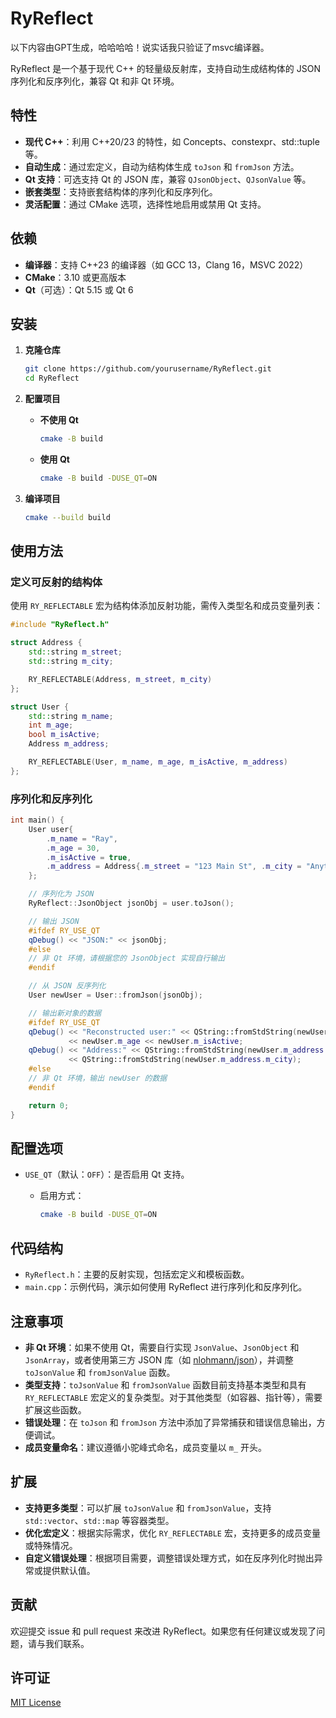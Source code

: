 ﻿# RyReflect
以下内容由GPT生成，哈哈哈哈！说实话我只验证了msvc编译器。


RyReflect 是一个基于现代 C++ 的轻量级反射库，支持自动生成结构体的 JSON 序列化和反序列化，兼容 Qt 和非 Qt 环境。

## 特性

- **现代 C++**：利用 C++20/23 的特性，如 Concepts、constexpr、std::tuple 等。
- **自动生成**：通过宏定义，自动为结构体生成 `toJson` 和 `fromJson` 方法。
- **Qt 支持**：可选支持 Qt 的 JSON 库，兼容 `QJsonObject`、`QJsonValue` 等。
- **嵌套类型**：支持嵌套结构体的序列化和反序列化。
- **灵活配置**：通过 CMake 选项，选择性地启用或禁用 Qt 支持。

## 依赖

- **编译器**：支持 C++23 的编译器（如 GCC 13，Clang 16，MSVC 2022）
- **CMake**：3.10 或更高版本
- **Qt**（可选）：Qt 5.15 或 Qt 6

## 安装

1. **克隆仓库**

   ```bash
   git clone https://github.com/yourusername/RyReflect.git
   cd RyReflect
   ```

2. **配置项目**

   - **不使用 Qt**

     ```bash
     cmake -B build
     ```

   - **使用 Qt**

     ```bash
     cmake -B build -DUSE_QT=ON
     ```

3. **编译项目**

   ```bash
   cmake --build build
   ```

## 使用方法

### 定义可反射的结构体

使用 `RY_REFLECTABLE` 宏为结构体添加反射功能，需传入类型名和成员变量列表：

```cpp
#include "RyReflect.h"

struct Address {
    std::string m_street;
    std::string m_city;

    RY_REFLECTABLE(Address, m_street, m_city)
};

struct User {
    std::string m_name;
    int m_age;
    bool m_isActive;
    Address m_address;

    RY_REFLECTABLE(User, m_name, m_age, m_isActive, m_address)
};
```

### 序列化和反序列化

```cpp
int main() {
    User user{
        .m_name = "Ray",
        .m_age = 30,
        .m_isActive = true,
        .m_address = Address{.m_street = "123 Main St", .m_city = "Anytown"}
    };

    // 序列化为 JSON
    RyReflect::JsonObject jsonObj = user.toJson();

    // 输出 JSON
    #ifdef RY_USE_QT
    qDebug() << "JSON:" << jsonObj;
    #else
    // 非 Qt 环境，请根据您的 JsonObject 实现自行输出
    #endif

    // 从 JSON 反序列化
    User newUser = User::fromJson(jsonObj);

    // 输出新对象的数据
    #ifdef RY_USE_QT
    qDebug() << "Reconstructed user:" << QString::fromStdString(newUser.m_name)
             << newUser.m_age << newUser.m_isActive;
    qDebug() << "Address:" << QString::fromStdString(newUser.m_address.m_street)
             << QString::fromStdString(newUser.m_address.m_city);
    #else
    // 非 Qt 环境，输出 newUser 的数据
    #endif

    return 0;
}
```

## 配置选项

- `USE_QT`（默认：`OFF`）：是否启用 Qt 支持。

  - 启用方式：

    ```bash
    cmake -B build -DUSE_QT=ON
    ```

## 代码结构

- `RyReflect.h`：主要的反射实现，包括宏定义和模板函数。
- `main.cpp`：示例代码，演示如何使用 RyReflect 进行序列化和反序列化。

## 注意事项

- **非 Qt 环境**：如果不使用 Qt，需要自行实现 `JsonValue`、`JsonObject` 和 `JsonArray`，或者使用第三方 JSON 库（如 [nlohmann/json](https://github.com/nlohmann/json)），并调整 `toJsonValue` 和 `fromJsonValue` 函数。
- **类型支持**：`toJsonValue` 和 `fromJsonValue` 函数目前支持基本类型和具有 `RY_REFLECTABLE` 宏定义的复杂类型。对于其他类型（如容器、指针等），需要扩展这些函数。
- **错误处理**：在 `toJson` 和 `fromJson` 方法中添加了异常捕获和错误信息输出，方便调试。
- **成员变量命名**：建议遵循小驼峰式命名，成员变量以 `m_` 开头。

## 扩展

- **支持更多类型**：可以扩展 `toJsonValue` 和 `fromJsonValue`，支持 `std::vector`、`std::map` 等容器类型。
- **优化宏定义**：根据实际需求，优化 `RY_REFLECTABLE` 宏，支持更多的成员变量或特殊情况。
- **自定义错误处理**：根据项目需要，调整错误处理方式，如在反序列化时抛出异常或提供默认值。

## 贡献

欢迎提交 issue 和 pull request 来改进 RyReflect。如果您有任何建议或发现了问题，请与我们联系。

## 许可证

[MIT License](LICENSE)

